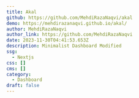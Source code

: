 ```yaml
---
title: Akal
github: https://github.com/MehdiRazaNaqvi/akal
demo: https://mehdirazanaqvi.github.io/akal/
author: MehdiRazaNaqvi
author_link: https://github.com/MehdiRazaNaqvi
date: 2023-11-30T04:41:53.653Z
description: Minimalist Dashboard Modified
ssg:
  - Nextjs
css: []
cms: []
category:
  - Dashboard
draft: false
---
```

